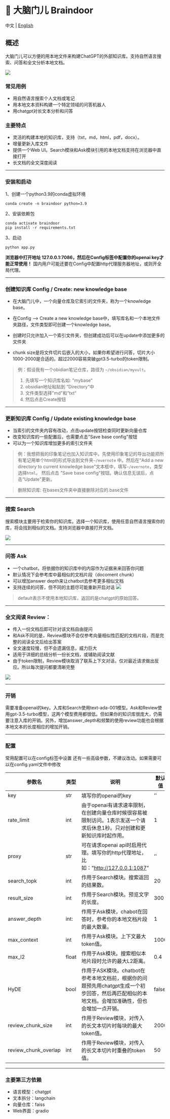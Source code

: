 # 🧠 大脑门儿 Braindoor

中文 | [English](doc/README_EN.md)

## 概述

大脑门儿可以方便的用本地文件来构建ChatGPT的外部知识库。支持自然语言搜索、问答和全文分析本地文档。

![](doc/fig1.png)

### 常见用例

- 用自然语言搜索个人文档或笔记
- 用本地文本资料构建一个特定领域的问答机器人
- 用chatgpt对长文本分析和问答

### 主要特点

- 灵活的构建本地的知识库，支持（txt，md，html，pdf，docx）。
- 增量更新入库文件
- 提供一个Web UI。Search模块和Ask模块引用的本地文档支持在浏览器中直接打开
- 长文档的全文深度阅读

----

### 安装和启动

1、创建一个python3.9的conda虚拟环境

```shell
conda create -n braindoor python=3.9
```

2、安装依赖包

```shell
conda activate braindoor
pip install -r requirements.txt
```

3、启动

```shell
python app.py
```

**浏览器中打开地址 127.0.0.1:7086，然后在Config标签中配置你的openai key才能正常使用！** 
国内用户可能还要在Config中配置http代理服务器地址，或则开全局代理。    

---

### 创建知识库 Config / Create: new knowledge base

- 在大脑门儿中，一个向量仓库及它索引的文件夹，称为一个knowledge base。     

- 在Config --> Create a new knowledge base中，填写库名和一个本地文件夹路径，文件类型即可创建一个knowledge base。

- 创建时只允许加入一个索引文件夹，但创建成功后可以在update中添加更多的文件夹

- chunk size是将文件切片后嵌入的大小，如果你希望进行问答，切片大小1000-2000是合适的。超过2000容易突破gpt3.5-turbo的token限制。

> 例：假设我有一个obidian笔记仓库，路径为 `~/obsidian/myvult`。 
> 
> 1. 先填写一个知识库名如: "mybase“
> 2. obsidian地址粘贴到 “Directory“中
> 3. 文件类型选择"md"和“txt“
> 4. 然后点击Create按钮

---

### 更新知识库 Config / Update existing knowledge base

- 当索引的文件夹内容有改动，点击update按钮检查同时更新向量仓库
- 改变知识库的一些配置后，也需要点击"Save base config"按钮
- 可以为一个知识库增加更多的索引文件夹

> 例：我想把我的印象笔记也加入知识库中。先使用印象笔记的导出功能把所有笔记用单个html的形式导出到文件夹`~/evernote` 中。然后在“Add a new directory to current knowledge base”文本框中，填写`~/evernote`，类型选择`html`。 然后点击 "Save base config"按钮。确认信息无误后，点击“Update"更新。

> 删除知识库: 在bases文件夹中直接删除对应的.base文件

---

### 搜索 Search

搜索模块主要用于检索你的知识库。选择一个知识库，使用任意自然语言搜索你的库，将会找到相似的文档。支持浏览器中直接打开文档。

![](doc/fig2.png)

---

### 问答 Ask

- 一个chatbot，将依据你的知识库中的内容作为证据来来回答你问题
- 默认情况下会参考库中最相似的文档片段（docoment chunk）
- 可以增加answer depth来让chatbot去参考更多相似文档
- 支持连续的问答，但不同的主题尽可能重新开启对话
  ![](/doc/fig3.png)

> default表示不使用本地知识库，返回的是chatgpt的原始回答。

---

### 全文阅读 Review：

- 传入一份文档后即可针对该文档自由提问
- 和Ask不同的是，Review模块不会仅参考向量相似性匹配的文档片段，而是完整的阅读全文后给出答案
- 全文速度较慢，但不会遗漏信息，威力巨大
- 适用于详细的总结分析一份长文档，或辅助阅读文献
- 由于token限制，Review模块取消了联系上下文对话，仅对最近请求做出反应。所以每次提问都要清晰完整

![](doc/fig4.png)

---

### 开销

需要准备openai的key。入库和Search使用text-ada-001模型。Ask和Review使用gpt-3.5-turbo模型，这两个模型费用都很低。但如果你的知识库很庞大，仍需要注意入库的开销。另外，增加answer_depth和频繁的使用review功能也会根据本地文本的长度相应的增加开销。

---

### 配置

常用配置可以在config标签中设置
还有一些高级参数，不建议改动。如果需要可以在config.yaml文件中修改

| 参数名                  | 类型    | 说明                                                                               | 默认值   |
| -------------------- | ----- | -------------------------------------------------------------------------------- | ----- |
| key                  | str   | 填写你的openai的key                                                                   | ‘‘    |
| rate_limit           | int   | 由于openai有请求速率限制，在创建向量仓库时候很容易被限制访问。1表示发送一个请求后休息1秒。只对创建和更新知识库时起作用。                 | 1     |
| proxy                | str   | 可在请求openai api时启用代理。填写你的http代理地址，比如："http://127.0.0.1:1087"                      | ‘‘    |
| search_topk          | int   | 作用于Search模块。搜索返回的结果数。                                                            | 20    |
| result_size          | int   | 作用于Search模块。预览文字的长度。                                                             | 300   |
| answer_depth         | int:  | 作用于Ask模块，chabot在回答时，参考你的本地文档片段的最大数量。                                             | 1     |
| max_context          | int   | 作用于Ask模块。上下文最大token值。                                                            | 1000  |
| max_l2               | float | 作用于Ask模块。搜索相似本地片段时允许的最大L2距离。                                                     | 0.4   |
| HyDE                 | bool  | 作用于ASK模块。chatbot在参考本地文档前，根据你的问题预先用chatgpt生成一个初步回答，然后再匹配相似的本地文档。会增加准确性，但也会增加一点开销。 | false |
| review_chunk_size    | int   | 作用于Review模块，对传入的长文本切片时每块的最大token值。                                               | 2000  |
| review_chunk_overlap | int   | 作用于Review模块，对传入的长文本切片时重叠的token值。                                                 | 50    |

---

### 主要第三方依赖

- 语言模型：chatgpt
- 文本拆分：langchain
- 向量仓库：faiss
- Web界面：gradio
